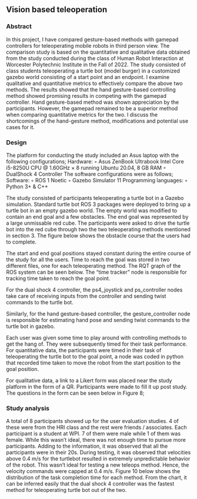 ## Vision based teleoperation

### Abstract 

In this project, I have compared gesture-based methods with gamepad controllers for teleoperating mobile robots in third person view. The comparison study is based on the quantitative and qualitative data obtained from the study conducted during the class of Human Robot Interaction at Worcester Polytechnic Institute in the Fall of 2022. The study consisted of class students teleoperating a turtle bot (model burger) in a customized gazebo world consisting of a start point and an endpoint. I examine qualitative and quantitative metrics to effectively compare the above two methods. The results showed that the hand gesture-based controlling method showed promising results in competing with the gamepad controller. Hand gesture-based method was shown appreciation by the participants. However, the gamepad remained to be a superior method when comparing quantitative metrics for the two. I discuss the shortcomings of the hand-gesture method, modifications and potential use cases for it.

### Design 

The platform for conducting the study included an Asus laptop with the following configurations;
Hardware:
        ◦ Asus ZenBook Ultrabook Intel Core i5-8250U CPU @ 1.60GHz × 8 running Ubuntu 20.04, 8 GB RAM
        ◦ DualShock 4 Controller
The software configurations were as follows;
Software:
        ◦ ROS 1 Noetic
        ◦ Gazebo Simulator 11
Programming languages:
        ◦ Python 3+ & C++

The study consisted of participants teleoperating a turtle bot in a Gazebo simulation. Standard turtle bot ROS 3 packages were deployed to bring up a turtle bot in an empty gazebo world. The empty world was modified to contain an end goal and a few obstacles. The end goal was represented by a large unmissable red cube. The participants were asked to drive the turtle bot into the red cube through two the two teleoperating methods mentioned in section 3. The figure below shows the obstacle course that the users had to complete.

The start and end goal positions stayed constant during the entire course of the study for all the users. Time to reach the goal was stored in two different files, one for each teleoperating method. The RQT graph of the ROS system can be seen below. The “time tracker” node is responsible for tracking time taken to reach the goal point.

For the dual shock 4 controller, the ps4_joystick and ps_controller nodes take care of receiving inputs from the controller and sending twist commands to the turtle bot.

Similarly, for the hand gesture-based controller, the gesture_controller node is responsible for estimating hand pose and sending twist commands to the turtle bot in gazebo.

Each user was given some time to play around with controlling methods to get the hang of. They were subsequently timed for their task performance.
For quantitative data, the participants were timed in their task of teleoperating the turtle bot to the goal point, a node was coded in python that recorded time taken to move the robot from the start position to the goal position.

For qualitative data, a link to a Likert form was placed near the study platform in the form of a QR. Participants were made to fill it up post study. The questions in the form can be seen below in Figure 8;


### Study analysis

A total of 8 participants showed up for the user evaluation studies. 4 of these were from the HRI class and the rest were friends / associates. Each participant is a student at WPI. 7 of them were male while 1 of them was female. While this wasn’t ideal, there was not enough time to pursue more participants. Adding to the information, it was observed that all the participants were in their 20s. During testing, it was observed that velocities above 0.4 m/s for the turtlebot resulted in extremely unpredictable behavior of the robot. This wasn’t ideal for testing a new teleops method. Hence, the velocity commands were capped at 0.4 m/s.
Figure 10 below shows the distribution of the task completion time for each method. From the chart, it can be inferred easily that the dual shock 4 controller was the fastest method for teleoperating turtle bot out of the two.
